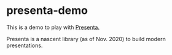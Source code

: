 # presenta-demo

This is a demo to play with [Presenta.](https://lib.presenta.cc/)

Presenta is a nascent library (as of Nov. 2020) to build modern presentations.